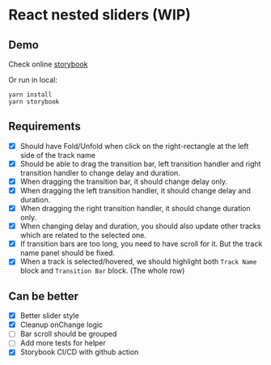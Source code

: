 # React nested sliders (WIP)

## Demo
Check online [storybook](https://apolkingg8.github.io/react-nested-sliders/)

Or run in local:
```
yarn install
yarn storybook
```

## Requirements
- [x] Should have Fold/Unfold when click on the right-rectangle at the left side of the track name
- [x] Should be able to drag the transition bar, left transition handler and right transition handler to change delay and duration.
- [x] When dragging the transition bar, it should change delay only.
- [x] When dragging the left transition handler, it should change delay and duration.
- [x] When dragging the right transition handler, it should change duration only.
- [x] When changing delay and duration, you should also update other tracks which are related to the selected one.
- [x] If transition bars are too long, you need to have scroll for it. But the track name panel should be fixed.
- [x] When a track is selected/hovered, we should highlight both `Track Name` block and `Transition Bar` block. (The whole row)

## Can be better
- [x] Better slider style
- [x] Cleanup onChange logic
- [ ] Bar scroll should be grouped
- [ ] Add more tests for helper
- [x] Storybook CI/CD with github action